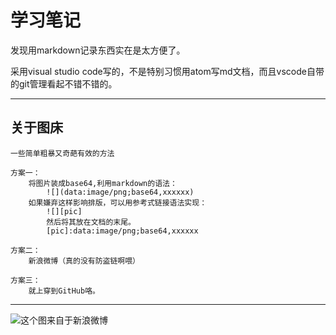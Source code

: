 # 学习笔记

发现用markdown记录东西实在是太方便了。

采用visual studio code写的，不是特别习惯用atom写md文档，而且vscode自带的git管理看起不错不错的。

---

## 关于图床

    一些简单粗暴又奇葩有效的方法

    方案一：
        将图片装成base64,利用markdown的语法：
            ![](data:image/png;base64,xxxxxx)
        如果嫌弃这样影响排版，可以用参考式链接语法实现：
            ![][pic]
            然后将其放在文档的末尾。
            [pic]:data:image/png;base64,xxxxxx

    方案二：
        新浪微博（真的没有防盗链啊喂）

    方案三：
        就上穿到GitHub咯。

---

![这个图来自于新浪微博](https://ww2.sinaimg.cn/mw690/e1b09291jw8f6vitoh23pj213k13kq7c.jpg)
